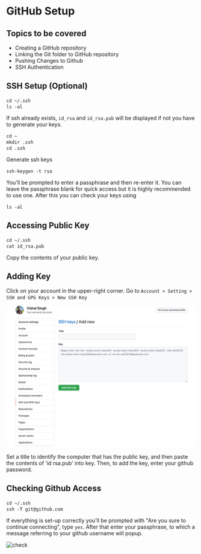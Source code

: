 # GitHub Setup

## Topics to be covered 
- Creating a GitHub repository
- Linking the Git folder to GitHub repository
- Pushing Changes to Github
- SSH Authentication

## SSH Setup (Optional)
```
cd ~/.ssh
ls -al
```
If ssh already exists, `id_rsa` and `id_rsa.pub` will be displayed if not you have to generate your keys.

```
cd ~
mkdir .ssh
cd .ssh
```
Generate ssh keys

```
ssh-keygen -t rsa
```

You'll be prompted to enter a passphrase and then re-enter it. You can leave the passphrase blank for quick access but it is highly recommended to use one. After this you can check your keys using

```
ls -al
```


## Accessing Public Key
```
cd ~/.ssh
cat id_rsa.pub
```
Copy the contents of your public key.

## Adding Key
Click on your account in the upper-right corner. Go to `Account > Setting > SSH and GPG Keys > New SSH Key` <br>

<img src="./.assets/new_SSH_keys.jpg" alt="sample" width="600"/>

Set a title to identify the computer that has the public key, and then paste the contents of 'id rsa.pub' into key. Then, to add the key, enter your github password.

## Checking Github Access
```
cd ~/.ssh
ssh -T git@github.com
```

If everything is set-up correctly you'll be prompted with "Are you sure to continue connecting", type `yes`. After that enter your passphrase, to which a message referring to your github username will popup.

<img src="./.assets/git_check.jpg" alt="check" width="700"/>
